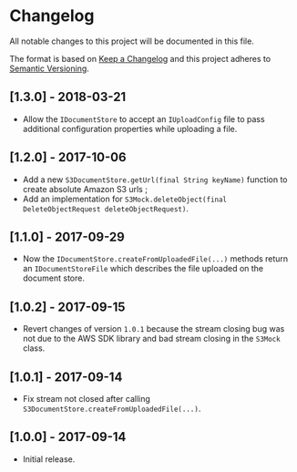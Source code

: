 # Changelog

All notable changes to this project will be documented in this file.

The format is based on [Keep a Changelog](http://keepachangelog.com/) and this project adheres to
[Semantic Versioning](http://semver.org/).

## [1.3.0] - 2018-03-21
 * Allow the `IDocumentStore` to accept an `IUploadConfig` file to pass additional configuration properties
   while uploading a file.

## [1.2.0] - 2017-10-06
 * Add a new `S3DocumentStore.getUrl(final String keyName)` function to create absolute Amazon S3 urls ;
 * Add an implementation for `S3Mock.deleteObject(final DeleteObjectRequest deleteObjectRequest)`.

## [1.1.0] - 2017-09-29
 * Now the `IDocumentStore.createFromUploadedFile(...)` methods return an `IDocumentStoreFile` which describes the
  file uploaded on the document store.

## [1.0.2] - 2017-09-15
 * Revert changes of version `1.0.1` because the stream closing bug was not due to the AWS SDK library and bad stream
   closing in the `S3Mock` class.

## [1.0.1] - 2017-09-14
 * Fix stream not closed after calling `S3DocumentStore.createFromUploadedFile(...)`.

## [1.0.0] - 2017-09-14

* Initial release.
